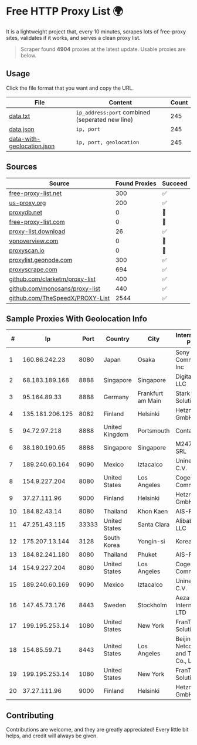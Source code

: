 
# Free HTTP Proxy List 🌍

It is a lightweight project that, every 10 minutes, scrapes lots of free-proxy sites, validates if it works, and serves a clean proxy list.


> Scraper found **4904** proxies at the latest update. Usable proxies are below.

## Usage

Click the file format that you want and copy the URL.


|File|Content|Count|
|----|-------|-----|
|[data.txt](https://raw.githubusercontent.com/themiralay/Proxy-List-World/master/data.txt)|`ip_address:port` combined (seperated new line)|245|
|[data.json](https://raw.githubusercontent.com/themiralay/Proxy-List-World/master/data.json)|`ip, port`|245|
|[data-with-geolocation.json](https://raw.githubusercontent.com/themiralay/Proxy-List-World/master/data-with-geolocation.json)|`ip, port, geolocation`|245|

## Sources

|Source|Found Proxies|Succeed|
|------|-------------|-------|
|[free-proxy-list.net](https://free-proxy-list.net)|300|✅|
|[us-proxy.org](https://www.us-proxy.org)|200|✅|
|[proxydb.net](http://proxydb.net)|0|🚫|
|[free-proxy-list.com](https://free-proxy-list.com/?page=&port=&type%5B%5D=http&type%5B%5D=https&up_time=0&search=Search)|0|🚫|
|[proxy-list.download](https://www.proxy-list.download/HTTP)|26|✅|
|[vpnoverview.com](https://vpnoverview.com/privacy/anonymous-browsing/free-proxy-servers)|0|🚫|
|[proxyscan.io](https://www.proxyscan.io)|0|🚫|
|[proxylist.geonode.com](https://proxylist.geonode.com/api/proxy-list?limit=300&page=1&sort_by=lastChecked&sort_type=desc&protocols=http,https)|300|✅|
|[proxyscrape.com](https://api.proxyscrape.com/v2/?request=displayproxies&protocol=http&timeout=10000&country=all&ssl=all&anonymity=all)|694|✅|
|[github.com/clarketm/proxy-list](https://raw.githubusercontent.com/clarketm/proxy-list/master/proxy-list-raw.txt)|400|✅|
|[github.com/monosans/proxy-list](https://raw.githubusercontent.com/monosans/proxy-list/main/proxies/http.txt)|440|✅|
|[github.com/TheSpeedX/PROXY-List](https://raw.githubusercontent.com/TheSpeedX/PROXY-List/master/http.txt)|2544|✅|


## Sample Proxies With Geolocation Info

|#|Ip|Port|Country|City|Internet Service Provider|
|-|--|----|-------|----|-------------------------|
|1|160.86.242.23|8080|Japan|Osaka|Sony Network Communications Inc|
|2|68.183.189.168|8888|Singapore|Singapore|DigitalOcean, LLC|
|3|95.164.89.33|8888|Germany|Frankfurt am Main|Stark Industries Solutions LTD|
|4|135.181.206.125|8082|Finland|Helsinki|Hetzner Online GmbH|
|5|94.72.97.218|8888|United Kingdom|Portsmouth|Contabo GmbH|
|6|38.180.190.65|8888|Singapore|Singapore|M247 Europe SRL|
|7|189.240.60.164|9090|Mexico|Iztacalco|Uninet S.A. de C.V.|
|8|154.9.227.204|8080|United States|Los Angeles|Cogent Communications|
|9|37.27.111.96|9000|Finland|Helsinki|Hetzner Online GmbH|
|10|184.82.43.14|8080|Thailand|Khon Kaen|AIS-Fibre|
|11|47.251.43.115|33333|United States|Santa Clara|Alibaba Cloud LLC|
|12|175.207.13.144|3128|South Korea|Yongin-si|Korea Telecom|
|13|184.82.241.180|8080|Thailand|Phuket|AIS-Fibre|
|14|154.9.227.204|8080|United States|Los Angeles|Cogent Communications|
|15|189.240.60.169|9090|Mexico|Iztacalco|Uninet S.A. de C.V.|
|16|147.45.73.176|8443|Sweden|Stockholm|Aeza International LTD|
|17|199.195.253.14|1080|United States|New York|FranTech Solutions|
|18|154.85.59.71|8443|United States|Los Angeles|Beijing Baidu Netcom Science and Technology Co., Ltd.|
|19|199.195.253.14|1080|United States|New York|FranTech Solutions|
|20|37.27.111.96|9000|Finland|Helsinki|Hetzner Online GmbH|



## Contributing

Contributions are welcome, and they are greatly appreciated! Every
little bit helps, and credit will always be given.

